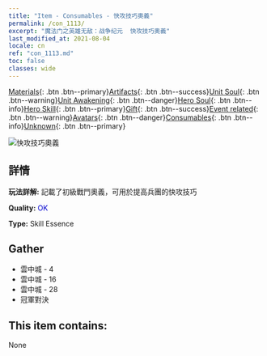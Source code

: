 ```yaml
---
title: "Item - Consumables - 快攻技巧奧義"
permalink: /con_1113/
excerpt: "魔法门之英雄无敌：战争纪元  快攻技巧奧義"
last_modified_at: 2021-08-04
locale: cn
ref: "con_1113.md"
toc: false
classes: wide
---
```

 [Materials](/ItemsCN/){: .btn .btn--primary}[Artifacts](/ItemsCN/Artifacts/){: .btn .btn--success}[Unit Soul](/ItemsCN/UnitSoul/){: .btn .btn--warning}[Unit Awakening](/ItemsCN/UnitAwakening/){: .btn .btn--danger}[Hero Soul](/ItemsCN/HeroSoul/){: .btn .btn--info}[Hero Skill](/ItemsCN/HeroSkill/){: .btn .btn--primary}[Gift](/ItemsCN/Gift/){: .btn .btn--success}[Event related](/ItemsCN/Events/){: .btn .btn--warning}[Avatars](/ItemsCN/Avatars/){: .btn .btn--danger}[Consumables](/ItemsCN/Consumables/){: .btn .btn--info}[Unknown](/ItemsCN/Unknown/){: .btn .btn--primary}

 ![快攻技巧奧義](/images/t/i_7004.png)

## 詳情
 **玩法詳解:** 記載了初級戰鬥奧義，可用於提高兵團的快攻技巧

 **Quality:** <span style="color: #0000CD">OK</span>

 **Type:** Skill Essence

## Gather

*    雲中城 - 4 
*    雲中城 - 16 
*    雲中城 - 28 
*    冠軍對決 

## This item contains:

  None


